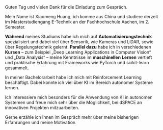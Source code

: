 Guten Tag und vielen Dank für die Einladung zum Gespräch. 

Mein Name ist Xiaomeng Huang, ich komme aus China und studiere derzeit im Masterstudiengang E-Technik an der Fachhochschule Aachen, im 2. Semester. 

**Während** meines Studiums habe ich mich auf **Automatisierungstechnik** spezialisiert und dabei viel über Sensorik, wie Kameras und LiDAR, sowie über Regelungstechnik gelernt. **Parallel dazu** habe ich in verschiedenen **Kursen** – zum Beispiel „Deep Learning Applications in Computer Vision“ und „Data Analysis“ – meine Kenntnisse im **maschinellen Lernen** vertieft und praktische Erfahrung mit Frameworks wie PyTorch und scikit-learn gesammelt. 

In meiner Bachelorarbeit habe ich mich mit Reinforcement Learning beschäftigt. Dabei konnte ich viel über KI im Bereich autonomer Systeme lernen. 

Ich interessiere mich besonders für die Anwendung von KI in autonomen Systemen und freue mich sehr über die Möglichkeit, bei dSPACE an innovativen Projekten mitzuarbeiten. 

Gerne erzähle ich Ihnen im Gespräch mehr über meine bisherigen Erfahrungen und meine Motivation. 